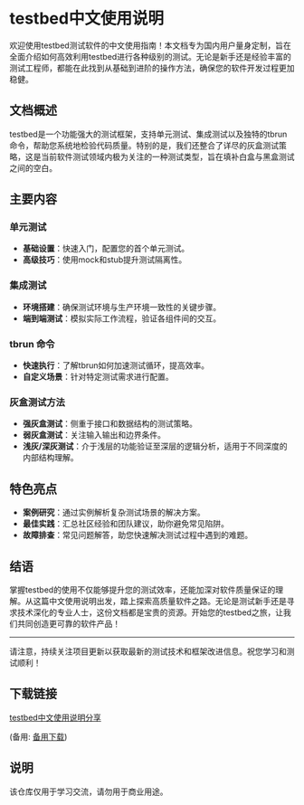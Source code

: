 # testbed中文使用说明

欢迎使用testbed测试软件的中文使用指南！本文档专为国内用户量身定制，旨在全面介绍如何高效利用testbed进行各种级别的测试。无论是新手还是经验丰富的测试工程师，都能在此找到从基础到进阶的操作方法，确保您的软件开发过程更加稳健。

## 文档概述

testbed是一个功能强大的测试框架，支持单元测试、集成测试以及独特的tbrun命令，帮助您系统地检验代码质量。特别的是，我们还整合了详尽的灰盒测试策略，这是当前软件测试领域内极为关注的一种测试类型，旨在填补白盒与黑盒测试之间的空白。

## 主要内容

### 单元测试

- **基础设置**：快速入门，配置您的首个单元测试。
- **高级技巧**：使用mock和stub提升测试隔离性。

### 集成测试

- **环境搭建**：确保测试环境与生产环境一致性的关键步骤。
- **端到端测试**：模拟实际工作流程，验证各组件间的交互。

### tbrun 命令

- **快速执行**：了解tbrun如何加速测试循环，提高效率。
- **自定义场景**：针对特定测试需求进行配置。

### 灰盒测试方法

- **强灰盒测试**：侧重于接口和数据结构的测试策略。
- **弱灰盒测试**：关注输入输出和边界条件。
- **浅灰/深灰测试**：介于浅层的功能验证至深层的逻辑分析，适用于不同深度的内部结构理解。

## 特色亮点

- **案例研究**：通过实例解析复杂测试场景的解决方案。
- **最佳实践**：汇总社区经验和团队建议，助你避免常见陷阱。
- **故障排查**：常见问题解答，助您快速解决测试过程中遇到的难题。

## 结语

掌握testbed的使用不仅能够提升您的测试效率，还能加深对软件质量保证的理解。从这篇中文使用说明出发，踏上探索高质量软件之路。无论是测试新手还是寻求技术深化的专业人士，这份文档都是宝贵的资源。开始您的testbed之旅，让我们共同创造更可靠的软件产品！

---

请注意，持续关注项目更新以获取最新的测试技术和框架改进信息。祝您学习和测试顺利！

## 下载链接
[testbed中文使用说明分享](https://pan.quark.cn/s/7ed2e450ae48) 

(备用: [备用下载](https://pan.baidu.com/s/1kN8wJqDVNNUTBV2Sms_-6Q?pwd=1234))

## 说明

该仓库仅用于学习交流，请勿用于商业用途。
